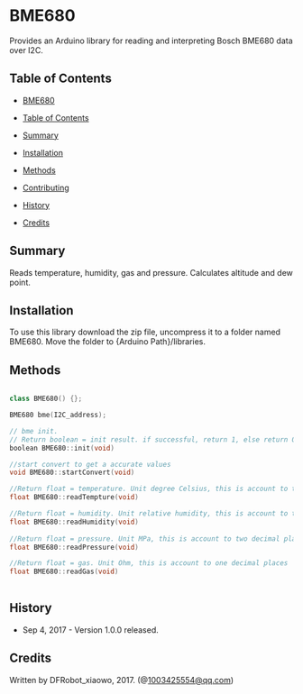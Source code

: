 # BME680
Provides an Arduino library for reading and interpreting Bosch BME680 data over I2C.

## Table of Contents

* [BME680](#bme680)
* [Table of Contents](#table_of_contents)
* [Summary](#summary)
* [Installation](#installation)
* [Methods](#methods)

* [Contributing](#contributing)
* [History](#history)
* [Credits](#credits)
<snippet>
<content>

## Summary

Reads temperature, humidity, gas and pressure. Calculates altitude and dew point.

## Installation

To use this library download the zip file, uncompress it to a folder named BME680. Move the folder to {Arduino Path}/libraries.

## Methods

```C++

class BME680() {};

BME680 bme(I2C_address);

// bme init.
// Return boolean = init result. if successful, return 1, else return 0
boolean BME680::init(void)

//start convert to get a accurate values
void BME680::startConvert(void)

//Return float = temperature. Unit degree Celsius, this is account to two decimal places
float BME680::readTempture(void)	

//Return float = humidity. Unit relative humidity, this is account to two decimal places
float BME680::readHumidity(void)
	
//Return float = pressure. Unit MPa, this is account to two decimal places
float BME680::readPressure(void)

//Return float = gas. Unit Ohm, this is account to one decimal places
float BME680::readGas(void)	
	
```
	
## History

- Sep 4, 2017 - Version 1.0.0 released.

## Credits

Written by DFRobot_xiaowo, 2017. (@1003425554@qq.com)
